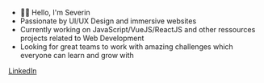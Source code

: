 - 👋🏼 Hello, I'm Severin
- Passionate by UI/UX Design and immersive websites
- Currently working on JavaScript/VueJS/ReactJS and other ressources projects related to Web Development
- Looking for great teams to work with amazing challenges which everyone can learn and grow with

[LinkedIn](https://www.linkedin.com/in/severinmboukou)

<!---
daoraCode/daoraCode is a ✨ special ✨ repository because its `README.md` (this file) appears on your GitHub profile.
You can click the Preview link to take a look at your changes.
--->
